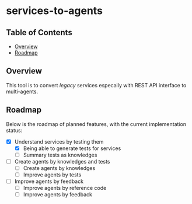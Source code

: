 # services-to-agents

## Table of Contents
- [Overview](#overview)
- [Roadmap](#roadmap)


## Overview
This tool is to convert *legacy* services especally with REST API interface to multi-agents.


## Roadmap
Below is the roadmap of planned features, with the current implementation status:

- [x] Understand services by testing them
  - [x] Being able to generate tests for services
  - [ ] Summary tests as knowledges
- [ ] Create agents by knowledges and tests
  - [ ] Create agents by knowledges
  - [ ] Improve agents by tests
- [ ] Improve agents by feedback
  - [ ] Improve agents by reference code
  - [ ] Improve agents by feedback
